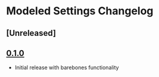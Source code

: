 # Modeled Settings Changelog

## [Unreleased]

## [0.1.0](https://github.com/tbhb/modeled_settings/releases/tag/v0.1.0)

- Initial release with barebones functionality
